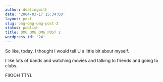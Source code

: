 ```yaml
---
author: dealingwith
date: '2004-03-17 15:34:00'
layout: post
slug: omg-omg-omg-post-2
status: publish
title: OMG OMG OMG POST 2
wordpress_id: '24'
---
```


So like, today, I thought I would tell U a little bit about myself.

I like lots of bands and watching movies and talking to friends and going to
clubs.

FIIOOH TTYL


